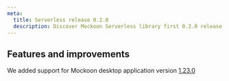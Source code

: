 ```yaml
---
meta:
  title: Serverless release 0.2.0
  description: Discover Mockoon Serverless library first 0.2.0 release adding a new NPM package to easily run your mock APIs in cloud functions and serverless environments
---
```


## Features and improvements

We added support for Mockoon desktop application version [1.23.0](/old-releases/desktop/1.23.0/)
